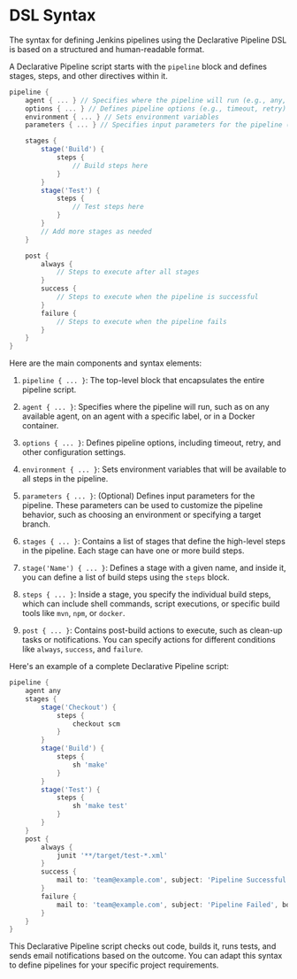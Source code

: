 # DSL Syntax

The syntax for defining Jenkins pipelines using the Declarative Pipeline DSL is based on a structured and human-readable format. 

A Declarative Pipeline script starts with the `pipeline` block and defines stages, steps, and other directives within it.

```groovy
pipeline {
    agent { ... } // Specifies where the pipeline will run (e.g., any, label, docker)
    options { ... } // Defines pipeline options (e.g., timeout, retry)
    environment { ... } // Sets environment variables
    parameters { ... } // Specifies input parameters for the pipeline (optional)

    stages {
        stage('Build') {
            steps {
                // Build steps here
            }
        }
        stage('Test') {
            steps {
                // Test steps here
            }
        }
        // Add more stages as needed
    }

    post {
        always {
            // Steps to execute after all stages
        }
        success {
            // Steps to execute when the pipeline is successful
        }
        failure {
            // Steps to execute when the pipeline fails
        }
    }
}
```

Here are the main components and syntax elements:

1. `pipeline { ... }`: The top-level block that encapsulates the entire pipeline script.

2. `agent { ... }`: Specifies where the pipeline will run, such as on any available agent, on an agent with a specific label, or in a Docker container.

3. `options { ... }`: Defines pipeline options, including timeout, retry, and other configuration settings.

4. `environment { ... }`: Sets environment variables that will be available to all steps in the pipeline.

5. `parameters { ... }`: (Optional) Defines input parameters for the pipeline. These parameters can be used to customize the pipeline behavior, such as choosing an environment or specifying a target branch.

6. `stages { ... }`: Contains a list of stages that define the high-level steps in the pipeline. Each stage can have one or more build steps.

7. `stage('Name') { ... }`: Defines a stage with a given name, and inside it, you can define a list of build steps using the `steps` block.

8. `steps { ... }`: Inside a stage, you specify the individual build steps, which can include shell commands, script executions, or specific build tools like `mvn`, `npm`, or `docker`.

9. `post { ... }`: Contains post-build actions to execute, such as clean-up tasks or notifications. You can specify actions for different conditions like `always`, `success`, and `failure`.

Here's an example of a complete Declarative Pipeline script:

```groovy
pipeline {
    agent any
    stages {
        stage('Checkout') {
            steps {
                checkout scm
            }
        }
        stage('Build') {
            steps {
                sh 'make'
            }
        }
        stage('Test') {
            steps {
                sh 'make test'
            }
        }
    }
    post {
        always {
            junit '**/target/test-*.xml'
        }
        success {
            mail to: 'team@example.com', subject: 'Pipeline Successful', body: 'The pipeline has succeeded.'
        }
        failure {
            mail to: 'team@example.com', subject: 'Pipeline Failed', body: 'The pipeline has failed.'
        }
    }
}
```

This Declarative Pipeline script checks out code, builds it, runs tests, and sends email notifications based on the outcome. You can adapt this syntax to define pipelines for your specific project requirements.